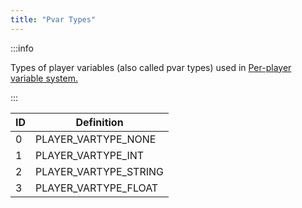 ```yaml
---
title: "Pvar Types"
---
```


:::info

Types of player variables (also called pvar types) used in [Per-player variable system.](../../tutorials/perplayervariablesystem)

:::

| ID  | Definition            |
| --- | --------------------- |
| 0   | PLAYER_VARTYPE_NONE   |
| 1   | PLAYER_VARTYPE_INT    |
| 2   | PLAYER_VARTYPE_STRING |
| 3   | PLAYER_VARTYPE_FLOAT  |

